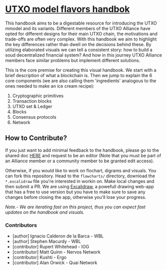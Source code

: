 # [UTXO model flavors handbok](https://docs.google.com/document/d/1L4eQSjC5SLY8iDSca1FJRrNy1Dwhr2aJ3I1Y-LhpTUk/edit?usp=sharing)

This handbook aims to be a digestable resource for introducing the UTXO mmodel and its variants. Different members of the UTXO Alliance have opted for different designs for their main UTXO chain, the motivations and trade-offs are often very complex. With this handbook we aim to highlight the key differences rather than dwell on the decisions behind these. By utilizing elaborated visuals we can tell a consistent story: how to build a soud decentralized financial system? And how in this journey UTXO Alliance members face similar problems but implement different solutions.

This is the core premise for creating this visual handbook. We start with a brief description of what a blockchain is. Then we jump to explain the 6 core components (we are also calling them 'ingredients' analogous to the ones needed to make an ice cream recipe):
1. Cryptographic primitives
2. Transaction blocks
3. UTXO set & Ledger
4. Blocks
5. Consensus protocols
6. Network

## How to Contribute?
If you just want to add minimal feedback to the handbook, please go to the shared doc [HERE](https://docs.google.com/document/d/1L4eQSjC5SLY8iDSca1FJRrNy1Dwhr2aJ3I1Y-LhpTUk/edit?usp=sharing) and request to be an editor (Note that you must be part of an Alliance member or a community member to be granted edit access).

Otherwise, if you would like to work on flochart, digrams and visuals. You can fork this repository. Head to the `flowcharts/` directory, download the `*.excalidraw` file you're interested in workin on. Make local changes and then submit a PR. We are using [Excalidraw](https://excalidraw.com/), a powefull drawing web-app that has a free to use version but you have to make sure to save any changes before closing the app, otherwise you'll lose your progress.

*Note.- We are iterating fast on this project, thus you can expect fast updates on the handbook and visuals.*

### Contributors
- [author] Ignacio Calderon de la Barca - WBL
- [author] Stephen Macurdy - WBL
- [contributor] Rupert Whitehead - IOG
- [contributor] Matt Quinn - Nervos Network
- [contributor] Kushti - Ergo
- [contributor] Alan Orwick - Quai Network

